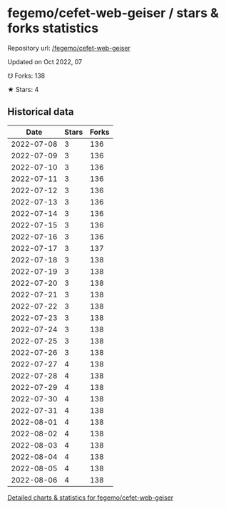 # fegemo/cefet-web-geiser / stars & forks statistics

Repository url: [/fegemo/cefet-web-geiser](https://github.com/fegemo/cefet-web-geiser)

Updated on Oct 2022, 07

☋ Forks: 138

★ Stars: 4

## Historical data
| Date | Stars | Forks |
|------|-------|-------|
| 2022-07-08 | 3 | 136 | 
| 2022-07-09 | 3 | 136 | 
| 2022-07-10 | 3 | 136 | 
| 2022-07-11 | 3 | 136 | 
| 2022-07-12 | 3 | 136 | 
| 2022-07-13 | 3 | 136 | 
| 2022-07-14 | 3 | 136 | 
| 2022-07-15 | 3 | 136 | 
| 2022-07-16 | 3 | 136 | 
| 2022-07-17 | 3 | 137 | 
| 2022-07-18 | 3 | 138 | 
| 2022-07-19 | 3 | 138 | 
| 2022-07-20 | 3 | 138 | 
| 2022-07-21 | 3 | 138 | 
| 2022-07-22 | 3 | 138 | 
| 2022-07-23 | 3 | 138 | 
| 2022-07-24 | 3 | 138 | 
| 2022-07-25 | 3 | 138 | 
| 2022-07-26 | 3 | 138 | 
| 2022-07-27 | 4 | 138 | 
| 2022-07-28 | 4 | 138 | 
| 2022-07-29 | 4 | 138 | 
| 2022-07-30 | 4 | 138 | 
| 2022-07-31 | 4 | 138 | 
| 2022-08-01 | 4 | 138 | 
| 2022-08-02 | 4 | 138 | 
| 2022-08-03 | 4 | 138 | 
| 2022-08-04 | 4 | 138 | 
| 2022-08-05 | 4 | 138 | 
| 2022-08-06 | 4 | 138 | 


[Detailed charts & statistics for fegemo/cefet-web-geiser](https://reviewgithub.com/rep/fegemo/cefet-web-geiser)
